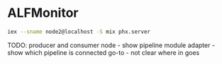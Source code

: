 # ALFMonitor

```sh
iex --sname node2@localhost -S mix phx.server
```

TODO:
producer and consumer node - show pipeline module
adapter - show which pipeline is connected
go-to - not clear where in goes
